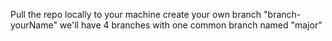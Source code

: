 Pull the repo locally to your machine
create your own branch "branch-yourName"
we'll have 4 branches with one common branch named "major"
